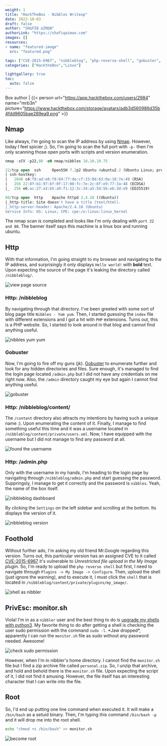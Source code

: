```yaml
---
weight: 1
title: "HackTheBox - Nibbles Writeup"
date: 2022-10-03
draft: false
author: "SH∆FIQ ∆IM∆N"
authorLink: "https://shafiqaiman.com"
images: []
resources:
- name: "featured-image"
  src: "featured.png"

tags: ["CVE-2015-6967", "nibbleblog", "php-reverse-shell", "gobuster", "upload-vuln"]
categories: ["HacktheBox","Linux"]

lightgallery: true
toc:
  auto: false
---
```


Box author | {{< person url="https://app.hackthebox.com/users/2984" name="mrb3n" picture="https://www.hackthebox.com/storage/avatars/adb3d560986d35b4fdd9605bae289ea9.png" >}}

<!--more-->

## Nmap
Like always, I'm going to scan the IP address by using [Nmap](https://nmap.org/). However, today I feel spicier ;). So, I'm going to scan the full port with `-p-` then I'm only scanning those open ports with scripts and version enumeration.

```sql
nmap -sCV -p22,80 -oN nmap/nibbles 10.10.10.75

22/tcp open  ssh     OpenSSH 7.2p2 Ubuntu 4ubuntu2.2 (Ubuntu Linux; protocol 2.0)
| ssh-hostkey: 
|   2048 c4:f8:ad:e8:f8:04:77:de:cf:15:0d:63:0a:18:7e:49 (RSA)
|   256 22:8f:b1:97:bf:0f:17:08:fc:7e:2c:8f:e9:77:3a:48 (ECDSA)
|_  256 e6:ac:27:a3:b5:a9:f1:12:3c:34:a5:5d:5b:eb:3d:e9 (ED25519)

80/tcp open  http    Apache httpd 2.4.18 ((Ubuntu))
|_http-title: Site doesn't have a title (text/html).
|_http-server-header: Apache/2.4.18 (Ubuntu)
Service Info: OS: Linux; CPE: cpe:/o:linux:linux_kernel
```

The nmap scan is completed and looks like I'm only dealing with `port 22 and 80`. The banner itself says this machine is a linux box and running ubuntu.

## Http
With that information, I'm going straight to my browser and navigating to the IP address, and surprisingly it only displays `Hello world!` with **bold** text. Upon expecting the source of the page it's leaking the directory called `/nibbleblog/`.

![view page source](view-page-source.png "view page source")

### Http: /nibbleblog
By navigating through that directory. I've been greeted with some sort of blog page title `Nibbles - Yum yum`.  Then, I started guessing the `index` file with different extensions and I got a hit with `PHP` extensions. Turns out, this is a PHP website. So, I started to look around in that blog and cannot find anything useful.

![nibbles yum yum](nibbles-yum-yum.png "nibbles yum yum")

### Gobuster
Now, I'm going to fire off my guns (jk). [Gobuster](https://github.com/OJ/gobuster) to enumerate further and look for any hidden directories and files. Sure enough, it's managed to find the login page located `/admin.php` but I did not have any credentials on me right now. Also, the `/admin` directory caught my eye but again I cannot find anything useful.

![gobuster](gobuster-result.png "gobuster")

### Http: /nibbleblog/content/
The `/content` directory also attracts my intentions by having such a unique name :). Upon enumerating the content of it. Finally, I manage to find something useful this time and it was a username located in `/nibbleblog/content/private/users.xml`. Now, I have equipped with the username but I did not manage to find any password at all.

![found the username](found-the-username.png "found the username")

### Http: /admin.php
Only with the username in my hands, I'm heading to the login page by navigating through `/nibbleblog/admin.php` and start guessing the password. Suppringsly, I manage to get it correctly and the password is `nibbles`. Yeah, the name of the box itself.

![nibbleblog dashboard](nibbleblog-dashboard.png "nibbleblog dashboard")

By clicking the `Settings` on the left sidebar and scrolling at the bottom. Its displays the version of it.

![nibbleblog version](nibbleblog-version-4.png "nibbleblog version")

## Foothold
Without further ado, I'm asking my old friend Mr.Google regarding this version. Turns out, this particular version has an assigned CVE to it called [CVE-2015-6967](https://nvd.nist.gov/vuln/detail/CVE-2015-6967) it's vulnerable to _Unrestricted file upload in the My Image plugin</font>_. So, I'm ready to upload the `php reverse shell` but first, I need to navigate through `Plugins -> My Image -> Configure`. Then, upload the shell (just ignore the warning), and to execute it, I must click the `shell` that is located in `/nibbleblog/content/private/plugins/my_image/`.

![shell as nibbler](nibbler-shell.png "shell as nibbler")

## PrivEsc: monitor.sh
Viola! I'm in as a `nibbler` user and the best thing to do is [upgrade my shells with python3](https://book.hacktricks.xyz/generic-methodologies-and-resources/shells/full-ttys#python). My favorite thing to do after getting a shell is checking the user sudo permission with the command `sudo -l`. \*Jaw dropped\*, apparently I can run the `monitor.sh` file as sudo without any password needed. Awesome!

![check sudo permission](run-sudo-l.png "check sudo permission")

However, when I'm in nibbler's home directory. I cannot find the `monitor.sh` file but I find a zip archive file called `personal.zip`. So, I unzip that archive, and hold and behold there is the `monitor.sh` file. Upon expecting the script of it, I did not find it amusing. However, the file itself has an interesting character that I can write into the file.

## Root
So, I'd end up putting one line command when executed it. It will make a `/bin/bash` as a setuid binary. Then, I'm typing this command `/bin/bash -p` and it will drop me into the root shell.

```bash
echo "chmod +s /bin/bash" >> monitor.sh
```

![become root](root-shell.png "become root")